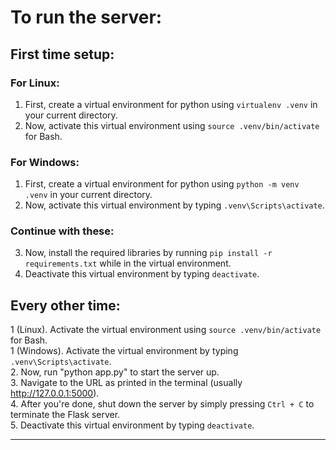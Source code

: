 # To run the server:

## First time setup:
### For Linux:
1. First, create a virtual environment for python using ```virtualenv .venv``` in your current directory.  
2. Now, activate this virtual environment using ```source .venv/bin/activate``` for Bash.  

### For Windows:
1. First, create a virtual environment for python using ```python -m venv .venv``` in your current directory.  
2. Now, activate this virtual environment by typing ```.venv\Scripts\activate```.  

### Continue with these:
3. Now, install the required libraries by running ```pip install -r requirements.txt``` while in the virtual environment.  
4. Deactivate this virtual environment by typing ```deactivate```.  

## Every other time:
1 (Linux). Activate the virtual environment using ```source .venv/bin/activate``` for Bash.  
1 (Windows). Activate the virtual environment by typing ```.venv\Scripts\activate```.  
2. Now, run "python app.py" to start the server up.  
3. Navigate to the URL as printed in the terminal (usually http://127.0.0.1:5000).  
4. After you're done, shut down the server by simply pressing ```Ctrl + C``` to terminate the Flask server.  
5. Deactivate this virtual environment by typing ```deactivate```.  

---

